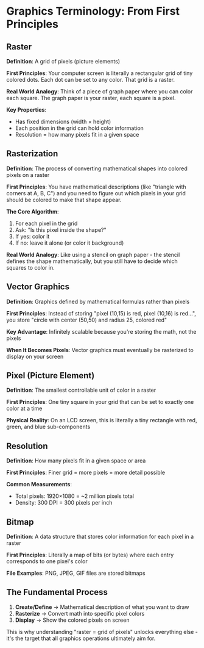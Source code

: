 # Graphics Terminology: From First Principles

## Raster

**Definition**: A grid of pixels (picture elements)

**First Principles**: Your computer screen is literally a rectangular grid of tiny colored dots. Each dot can be set to any color. That grid is a raster.

**Real World Analogy**: Think of a piece of graph paper where you can color each square. The graph paper is your raster, each square is a pixel.

**Key Properties**:

- Has fixed dimensions (width × height)
- Each position in the grid can hold color information
- Resolution = how many pixels fit in a given space

## Rasterization

**Definition**: The process of converting mathematical shapes into colored pixels on a raster

**First Principles**: You have mathematical descriptions (like "triangle with corners at A, B, C") and you need to figure out which pixels in your grid should be colored to make that shape appear.

**The Core Algorithm**:

1. For each pixel in the grid
2. Ask: "Is this pixel inside the shape?"
3. If yes: color it
4. If no: leave it alone (or color it background)

**Real World Analogy**: Like using a stencil on graph paper - the stencil defines the shape mathematically, but you still have to decide which squares to color in.

## Vector Graphics

**Definition**: Graphics defined by mathematical formulas rather than pixels

**First Principles**: Instead of storing "pixel (10,15) is red, pixel (10,16) is red...", you store "circle with center (50,50) and radius 25, colored red"

**Key Advantage**: Infinitely scalable because you're storing the math, not the pixels

**When It Becomes Pixels**: Vector graphics must eventually be rasterized to display on your screen

## Pixel (Picture Element)

**Definition**: The smallest controllable unit of color in a raster

**First Principles**: One tiny square in your grid that can be set to exactly one color at a time

**Physical Reality**: On an LCD screen, this is literally a tiny rectangle with red, green, and blue sub-components

## Resolution

**Definition**: How many pixels fit in a given space or area

**First Principles**: Finer grid = more pixels = more detail possible

**Common Measurements**:

- Total pixels: 1920×1080 = ~2 million pixels total
- Density: 300 DPI = 300 pixels per inch

## Bitmap

**Definition**: A data structure that stores color information for each pixel in a raster

**First Principles**: Literally a map of bits (or bytes) where each entry corresponds to one pixel's color

**File Examples**: PNG, JPEG, GIF files are stored bitmaps

## The Fundamental Process

1. **Create/Define** → Mathematical description of what you want to draw
2. **Rasterize** → Convert math into specific pixel colors
3. **Display** → Show the colored pixels on screen

This is why understanding "raster = grid of pixels" unlocks everything else - it's the target that all graphics operations ultimately aim for.
